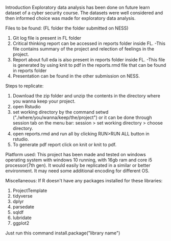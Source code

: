 Introduction
Exploratory data analysis has been done on future learn dataset of a cyber security course. The datasets were well considered and then informed choice was made for exploratory data analysis.

Files to be found: (FL folder the folder submitted on NESS)
1. Git log file is present in FL folder
2. Critical thinking report can be accessed in reports folder inside FL.
      -This file contains summary of the project and relection of feelings in the project.
3. Report about full eda is also present in reports folder inside FL.
      -This file is generated by using knit to pdf  in the reports.rmd file that can be found in reports folder 
4. Presentation can be found in the other submission on NESS.

Steps to replicate:

1. Download the zip folder and unzip the contents in the directory where you wanna keep your project.
2. open Rstudio
3. set working directory by the command setwd ("./where/you/wanna/keep/the/project") or it can be done through session tab on the menu bar: session > set working directory > choose directory.
4. open reports.rmd and run all by clicking RUN>RUN ALL button in rstudio.
5. To generate pdf report click on knit or knit to pdf.

Platform used:
This project has been made and tested on windows operating system with windows 10 running, with 16gb ram and core i5 processor(7th gen). It would easily be replicated in a similar or better environment. It may need some additional encoding for different OS.


Miscellaneous:
If R doesn't have any packages installed for these libraries:
1. ProjectTemplate
2. tidyverse
3. dplyr
4. parsedate
5. sqldf
6. lubridate
7. ggplot2

Just run this command install.package("library name")